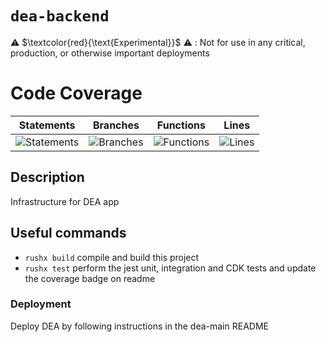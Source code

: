 # `dea-backend`

⚠️ $\textcolor{red}{\text{Experimental}}$ ⚠️ : Not for use in any critical, production, or otherwise important deployments

# Code Coverage

| Statements                                                                               | Branches                                                                             | Functions                                                                              | Lines                                                                          |
| ---------------------------------------------------------------------------------------- | ------------------------------------------------------------------------------------ | -------------------------------------------------------------------------------------- | ------------------------------------------------------------------------------ |
| ![Statements](https://img.shields.io/badge/statements-99.33%25-brightgreen.svg?style=flat) | ![Branches](https://img.shields.io/badge/branches-94.28%25-brightgreen.svg?style=flat) | ![Functions](https://img.shields.io/badge/functions-91.3%25-brightgreen.svg?style=flat) | ![Lines](https://img.shields.io/badge/lines-99.32%25-brightgreen.svg?style=flat) |

## Description

Infrastructure for DEA app

## Useful commands

- `rushx build` compile and build this project
- `rushx test` perform the jest unit, integration and CDK tests and update the coverage badge on readme

### Deployment

Deploy DEA by following instructions in the dea-main README
